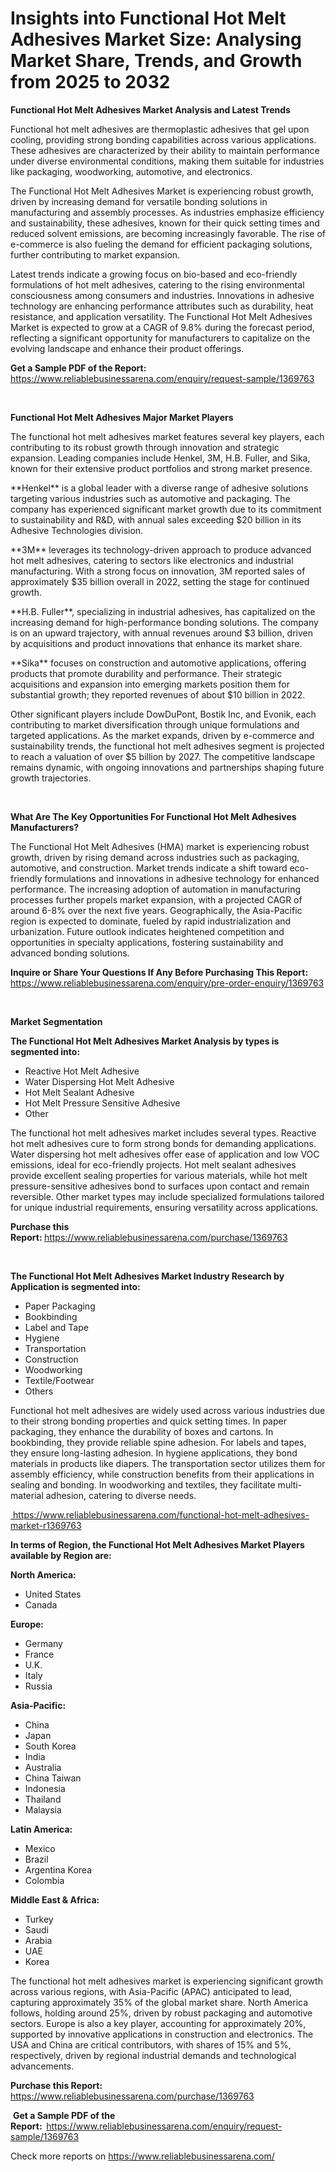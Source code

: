 <p><h1>Insights into Functional Hot Melt Adhesives Market Size: Analysing Market Share, Trends, and Growth from 2025 to 2032</h1></p><p><strong>Functional Hot Melt Adhesives Market Analysis and Latest Trends</strong></p>
<p><p>Functional hot melt adhesives are thermoplastic adhesives that gel upon cooling, providing strong bonding capabilities across various applications. These adhesives are characterized by their ability to maintain performance under diverse environmental conditions, making them suitable for industries like packaging, woodworking, automotive, and electronics. </p><p>The Functional Hot Melt Adhesives Market is experiencing robust growth, driven by increasing demand for versatile bonding solutions in manufacturing and assembly processes. As industries emphasize efficiency and sustainability, these adhesives, known for their quick setting times and reduced solvent emissions, are becoming increasingly favorable. The rise of e-commerce is also fueling the demand for efficient packaging solutions, further contributing to market expansion.</p><p>Latest trends indicate a growing focus on bio-based and eco-friendly formulations of hot melt adhesives, catering to the rising environmental consciousness among consumers and industries. Innovations in adhesive technology are enhancing performance attributes such as durability, heat resistance, and application versatility. The Functional Hot Melt Adhesives Market is expected to grow at a CAGR of 9.8% during the forecast period, reflecting a significant opportunity for manufacturers to capitalize on the evolving landscape and enhance their product offerings.</p></p>
<p><strong>Get a Sample PDF of the Report:&nbsp;</strong> <a href="https://www.reliablebusinessarena.com/enquiry/request-sample/1369763?utm_campaign=1948&utm_medium=2&utm_source=Github&utm_content=ia&utm_term=22032025&utm_id=functional-hot-melt-adhesives">https://www.reliablebusinessarena.com/enquiry/request-sample/1369763</a></p>
<p>&nbsp;</p>
<p><strong>Functional Hot Melt Adhesives Major Market Players</strong></p>
<p><p>The functional hot melt adhesives market features several key players, each contributing to its robust growth through innovation and strategic expansion. Leading companies include Henkel, 3M, H.B. Fuller, and Sika, known for their extensive product portfolios and strong market presence.</p><p>**Henkel** is a global leader with a diverse range of adhesive solutions targeting various industries such as automotive and packaging. The company has experienced significant market growth due to its commitment to sustainability and R&D, with annual sales exceeding $20 billion in its Adhesive Technologies division.</p><p>**3M** leverages its technology-driven approach to produce advanced hot melt adhesives, catering to sectors like electronics and industrial manufacturing. With a strong focus on innovation, 3M reported sales of approximately $35 billion overall in 2022, setting the stage for continued growth.</p><p>**H.B. Fuller**, specializing in industrial adhesives, has capitalized on the increasing demand for high-performance bonding solutions. The company is on an upward trajectory, with annual revenues around $3 billion, driven by acquisitions and product innovations that enhance its market share.</p><p>**Sika** focuses on construction and automotive applications, offering products that promote durability and performance. Their strategic acquisitions and expansion into emerging markets position them for substantial growth; they reported revenues of about $10 billion in 2022.</p><p>Other significant players include DowDuPont, Bostik Inc, and Evonik, each contributing to market diversification through unique formulations and targeted applications. As the market expands, driven by e-commerce and sustainability trends, the functional hot melt adhesives segment is projected to reach a valuation of over $5 billion by 2027. The competitive landscape remains dynamic, with ongoing innovations and partnerships shaping future growth trajectories.</p></p>
<p>&nbsp;</p>
<p><strong>What Are The Key Opportunities For Functional Hot Melt Adhesives Manufacturers?</strong></p>
<p><p>The Functional Hot Melt Adhesives (HMA) market is experiencing robust growth, driven by rising demand across industries such as packaging, automotive, and construction. Market trends indicate a shift toward eco-friendly formulations and innovations in adhesive technology for enhanced performance. The increasing adoption of automation in manufacturing processes further propels market expansion, with a projected CAGR of around 6-8% over the next five years. Geographically, the Asia-Pacific region is expected to dominate, fueled by rapid industrialization and urbanization. Future outlook indicates heightened competition and opportunities in specialty applications, fostering sustainability and advanced bonding solutions.</p></p>
<p><strong>Inquire or Share Your Questions If Any Before Purchasing This Report:</strong> <a href="https://www.reliablebusinessarena.com/enquiry/pre-order-enquiry/1369763?utm_campaign=1948&utm_medium=2&utm_source=Github&utm_content=ia&utm_term=22032025&utm_id=functional-hot-melt-adhesives">https://www.reliablebusinessarena.com/enquiry/pre-order-enquiry/1369763</a></p>
<p>&nbsp;</p>
<p><strong>Market Segmentation</strong></p>
<p><strong>The Functional Hot Melt Adhesives Market Analysis by types is segmented into:</strong></p>
<p><ul><li>Reactive Hot Melt Adhesive</li><li>Water Dispersing Hot Melt Adhesive</li><li>Hot Melt Sealant Adhesive</li><li>Hot Melt Pressure Sensitive Adhesive</li><li>Other</li></ul></p>
<p><p>The functional hot melt adhesives market includes several types. Reactive hot melt adhesives cure to form strong bonds for demanding applications. Water dispersing hot melt adhesives offer ease of application and low VOC emissions, ideal for eco-friendly projects. Hot melt sealant adhesives provide excellent sealing properties for various materials, while hot melt pressure-sensitive adhesives bond to surfaces upon contact and remain reversible. Other market types may include specialized formulations tailored for unique industrial requirements, ensuring versatility across applications.</p></p>
<p><strong>Purchase this Report:&nbsp;</strong><a href="https://www.reliablebusinessarena.com/purchase/1369763?utm_campaign=1948&utm_medium=2&utm_source=Github&utm_content=ia&utm_term=22032025&utm_id=functional-hot-melt-adhesives">https://www.reliablebusinessarena.com/purchase/1369763</a></p>
<p>&nbsp;</p>
<p><strong>The Functional Hot Melt Adhesives Market Industry Research by Application is segmented into:</strong></p>
<p><ul><li>Paper Packaging</li><li>Bookbinding</li><li>Label and Tape</li><li>Hygiene</li><li>Transportation</li><li>Construction</li><li>Woodworking</li><li>Textile/Footwear</li><li>Others</li></ul></p>
<p><p>Functional hot melt adhesives are widely used across various industries due to their strong bonding properties and quick setting times. In paper packaging, they enhance the durability of boxes and cartons. In bookbinding, they provide reliable spine adhesion. For labels and tapes, they ensure long-lasting adhesion. In hygiene applications, they bond materials in products like diapers. The transportation sector utilizes them for assembly efficiency, while construction benefits from their applications in sealing and bonding. In woodworking and textiles, they facilitate multi-material adhesion, catering to diverse needs.</p></p>
<p><a href="https://www.reliablebusinessarena.com/functional-hot-melt-adhesives-market-r1369763?utm_campaign=1948&utm_medium=2&utm_source=Github&utm_content=ia&utm_term=22032025&utm_id=functional-hot-melt-adhesives">&nbsp;https://www.reliablebusinessarena.com/functional-hot-melt-adhesives-market-r1369763</a></p>
<p><strong>In terms of Region, the Functional Hot Melt Adhesives Market Players available by Region are:</strong></p>
<p>
    <p> <strong> North America: </strong>
        <ul>
            <li>United States</li>
            <li>Canada</li>
        </ul>
        </p> 
    <p> <strong> Europe: </strong>
        <ul>
            <li>Germany</li>
            <li>France</li>
            <li>U.K.</li>
            <li>Italy</li>
            <li>Russia</li>
        </ul>
        </p> 
    <p> <strong> Asia-Pacific: </strong>
        <ul>
            <li>China</li>
            <li>Japan</li>
            <li>South Korea</li>
            <li>India</li>
            <li>Australia</li>
            <li>China Taiwan</li>
            <li>Indonesia</li>
            <li>Thailand</li>
            <li>Malaysia</li>
        </ul>
        </p> 
    <p> <strong> Latin America: </strong>
        <ul>
            <li>Mexico</li>
            <li>Brazil</li>
            <li>Argentina Korea</li>
            <li>Colombia</li>
        </ul>
        </p> 
    <p> <strong> Middle East & Africa: </strong>
        <ul>
            <li>Turkey</li>
            <li>Saudi</li>
            <li>Arabia</li>
            <li>UAE</li>
            <li>Korea</li>
        </ul>
    </p>
    </p>
<p><p>The functional hot melt adhesives market is experiencing significant growth across various regions, with Asia-Pacific (APAC) anticipated to lead, capturing approximately 35% of the global market share. North America follows, holding around 25%, driven by robust packaging and automotive sectors. Europe is also a key player, accounting for approximately 20%, supported by innovative applications in construction and electronics. The USA and China are critical contributors, with shares of 15% and 5%, respectively, driven by regional industrial demands and technological advancements.</p></p>
<p><strong>Purchase this Report: </strong><a href="https://www.reliablebusinessarena.com/purchase/1369763?utm_campaign=1948&utm_medium=2&utm_source=Github&utm_content=ia&utm_term=22032025&utm_id=functional-hot-melt-adhesives">https://www.reliablebusinessarena.com/purchase/1369763</a></p>
<p>&nbsp;<strong>Get a Sample PDF of the Report:&nbsp;&nbsp;</strong><a href="https://www.reliablebusinessarena.com/enquiry/request-sample/1369763?utm_campaign=1948&utm_medium=2&utm_source=Github&utm_content=ia&utm_term=22032025&utm_id=functional-hot-melt-adhesives">https://www.reliablebusinessarena.com/enquiry/request-sample/1369763</a></p>
<p><strong></strong></p>
<p>Check more reports on <a href="https://www.reliablebusinessarena.com/?utm_campaign=1948&utm_medium=2&utm_source=Github&utm_content=ia&utm_term=22032025&utm_id=functional-hot-melt-adhesives">https://www.reliablebusinessarena.com/</a></p>